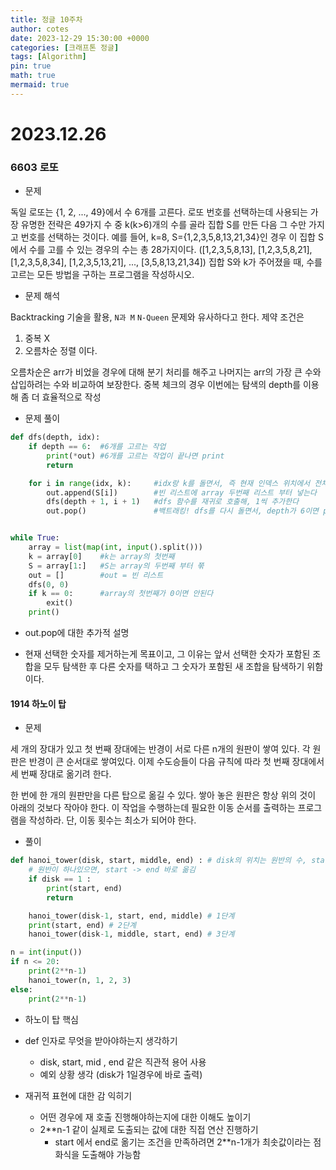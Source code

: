 ```yaml
---
title: 정글 10주차
author: cotes
date: 2023-12-29 15:30:00 +0000
categories: [크래프톤 정글]
tags: [Algorithm]
pin: true
math: true
mermaid: true
---
```


# 2023.12.26

### 6603 로또

- 문제

독일 로또는 {1, 2, ..., 49}에서 수 6개를 고른다.
로또 번호를 선택하는데 사용되는 가장 유명한 전략은 49가지 수 중 k(k>6)개의 수를 골라 집합 S를 만든 다음 그 수만 가지고 번호를 선택하는 것이다.
예를 들어, k=8, S={1,2,3,5,8,13,21,34}인 경우 이 집합 S에서 수를 고를 수 있는 경우의 수는 총 28가지이다. ([1,2,3,5,8,13], [1,2,3,5,8,21], [1,2,3,5,8,34], [1,2,3,5,13,21], ..., [3,5,8,13,21,34])
집합 S와 k가 주어졌을 때, 수를 고르는 모든 방법을 구하는 프로그램을 작성하시오.

- 문제 해석

Backtracking 기술을 활용, `N과 M` `N-Queen` 문제와 유사하다고 한다.
제약 조건은

1. 중복 X
2. 오름차순 정렬
   이다.

오름차순은 arr가 비었을 경우에 대해 분기 처리를 해주고 나머지는 arr의 가장 큰 수와 삽입하려는 수와 비교하여 보장한다.
중복 체크의 경우 이번에는 탐색의 depth를 이용해 좀 더 효율적으로 작성

- 문제 풀이

```python
def dfs(depth, idx):
    if depth == 6:  #6개를 고르는 작업
        print(*out) #6개를 고르는 작업이 끝나면 print
        return

    for i in range(idx, k):     #idx랑 k를 돌면서, 즉 현재 인덱스 위치에서 전체 길이까지 탐색하면서
        out.append(S[i])        #빈 리스트에 array 두번째 리스트 부터 넣는다
        dfs(depth + 1, i + 1)   #dfs 함수를 재귀로 호출해, 1씩 추가한다
        out.pop()               #백트래킹! dfs를 다시 돌면서, depth가 6이면 print로 빠져나가고 아닐경우 pop을 진행한다.


while True:
    array = list(map(int, input().split()))
    k = array[0]    #k는 array의 첫번째
    S = array[1:]   #S는 array의 두번째 부터 쭊
    out = []        #out = 빈 리스트
    dfs(0, 0)
    if k == 0:      #array의 첫번째가 0이면 안된다
        exit()
    print()
```

- out.pop에 대한 추가적 설명

* 현재 선택한 숫자를 제거하는게 목표이고, 그 이유는 앞서 선택한 숫자가 포함된 조합을 모두 탐색한 후 다른 숫자를 택하고 그 숫자가 포함된 새 조합을 탐색하기 위함이다.

#### 1914 하노이 탑

- 문제

세 개의 장대가 있고 첫 번째 장대에는 반경이 서로 다른 n개의 원판이 쌓여 있다. 각 원판은 반경이 큰 순서대로 쌓여있다. 이제 수도승들이 다음 규칙에 따라 첫 번째 장대에서 세 번째 장대로 옮기려 한다.

한 번에 한 개의 원판만을 다른 탑으로 옮길 수 있다.
쌓아 놓은 원판은 항상 위의 것이 아래의 것보다 작아야 한다.
이 작업을 수행하는데 필요한 이동 순서를 출력하는 프로그램을 작성하라. 단, 이동 횟수는 최소가 되어야 한다.

- 풀이

```python
def hanoi_tower(disk, start, middle, end) : # disk의 위치는 원반의 수, start는 시작 기둥, middle은 보조 기둥,  end는 목표 기둥
    # 원반이 하나있으면, start -> end 바로 옮김
    if disk == 1 :
        print(start, end)
        return

    hanoi_tower(disk-1, start, end, middle) # 1단계
    print(start, end) # 2단계
    hanoi_tower(disk-1, middle, start, end) # 3단계

n = int(input())
if n <= 20:
    print(2**n-1)
    hanoi_tower(n, 1, 2, 3)
else:
    print(2**n-1)
```

- 하노이 탑 핵심

* def 인자로 무엇을 받아야하는지 생각하기

  - disk, start, mid , end 같은 직관적 용어 사용
  - 예외 상황 생각 (disk가 1일경우에 바로 출력)

* 재귀적 표현에 대한 감 익히기
  - 어떤 경우에 재 호출 진행해야하는지에 대한 이해도 높이기
  - 2\*\*n-1 같이 실제로 도출되는 값에 대한 직접 연산 진행하기
    - start 에서 end로 옮기는 조건을 만족하려면 2\*\*n-1개가 최솟값이라는 점화식을 도출해야 가능함
